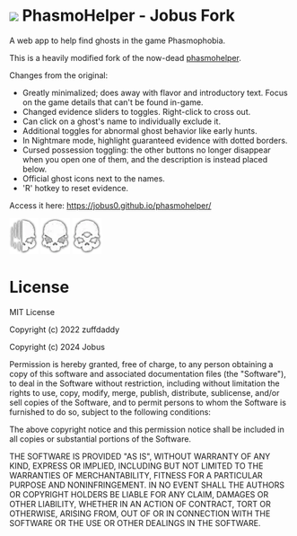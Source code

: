# ![](favicon.ico) PhasmoHelper - Jobus Fork
A web app to help find ghosts in the game Phasmophobia.

This is a heavily modified fork of the now-dead [phasmohelper](https://github.com/zuffdaddy/phasmohelper).

Changes from the original:
- Greatly minimalized; does away with flavor and introductory text. Focus on the game details that can't be found in-game.
- Changed evidence sliders to toggles. Right-click to cross out.
- Can click on a ghost's name to individually exclude it.
- Additional toggles for abnormal ghost behavior like early hunts.
- In Nightmare mode, highlight guaranteed evidence with dotted borders.
- Cursed possession toggling: the other buttons no longer disappear when you open one of them, and the description is instead placed below.
- Official ghost icons next to the names.
- 'R' hotkey to reset evidence.

Access it here: https://jobus0.github.io/phasmohelper/

![](ghost-icons/wraith.webp) ![](ghost-icons/oni.webp) ![](ghost-icons/deogen.webp)

# License
MIT License

Copyright (c) 2022 zuffdaddy

Copyright (c) 2024 Jobus

Permission is hereby granted, free of charge, to any person obtaining a copy
of this software and associated documentation files (the "Software"), to deal
in the Software without restriction, including without limitation the rights
to use, copy, modify, merge, publish, distribute, sublicense, and/or sell
copies of the Software, and to permit persons to whom the Software is
furnished to do so, subject to the following conditions:

The above copyright notice and this permission notice shall be included in all
copies or substantial portions of the Software.

THE SOFTWARE IS PROVIDED "AS IS", WITHOUT WARRANTY OF ANY KIND, EXPRESS OR
IMPLIED, INCLUDING BUT NOT LIMITED TO THE WARRANTIES OF MERCHANTABILITY,
FITNESS FOR A PARTICULAR PURPOSE AND NONINFRINGEMENT. IN NO EVENT SHALL THE
AUTHORS OR COPYRIGHT HOLDERS BE LIABLE FOR ANY CLAIM, DAMAGES OR OTHER
LIABILITY, WHETHER IN AN ACTION OF CONTRACT, TORT OR OTHERWISE, ARISING FROM,
OUT OF OR IN CONNECTION WITH THE SOFTWARE OR THE USE OR OTHER DEALINGS IN THE
SOFTWARE.
